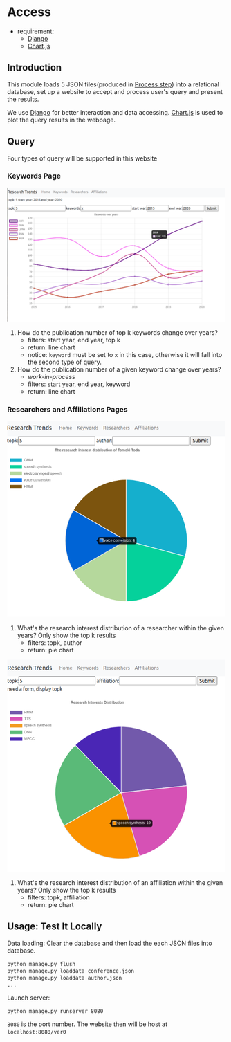 # Access

- requirement:
  - [Django](https://www.djangoproject.com/)
  - [Chart.js](https://www.chartjs.org/)
  

## Introduction 
This module loads 5 JSON files(produced in [Process step](../process/README.md)) into a relational database, set up a website to accept and process user's query and present the results. 

We use [Django](https://www.djangoproject.com/) for better interaction and data accessing. [Chart.js](https://www.chartjs.org/) is used to plot the query results in the webpage. 


## Query 
Four types of query will be supported in this website

### Keywords Page 
![keyword](../static/keyword.png)
1. How do the publication number of top k keywords change over years?
   - filters: start year, end year, top k 
   - return: line chart 
   - notice: `keyword` must be set to `x` in this case, otherwise it will fall into the second type of query.
2. How do the publication number of a given keyword change over years?
   - *work-in-process*
   - filters: start year, end year, keyword 
   - return: line chart 

### Researchers and Affiliations Pages
![](../static/author.png)
1. What's the research interest distribution of a researcher within the given years? Only show the top k results
   - filters: topk, author
   - return: pie chart

![](../static/affiliation.png)
1. What's the research interest distribution of an affiliation within the given years? Only show the top k results
   - filters: topk, affiliation 
   - return: pie chart


## Usage: Test It Locally

Data loading: Clear the database and then load the each JSON files into database.
```
python manage.py flush 
python manage.py loaddata conference.json 
python manage.py loaddata author.json 
... 
```

Launch server:
```
python manage.py runserver 8080
```
`8080` is the port number. The website then will be host at `localhost:8080/ver0`
